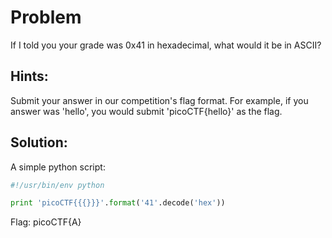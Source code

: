 # Problem
If I told you your grade was 0x41 in hexadecimal, what would it be in ASCII?

## Hints:
Submit your answer in our competition's flag format. For example, if you answer was 'hello', you would submit 'picoCTF{hello}' as the flag.

## Solution:

A simple python script:
```python
#!/usr/bin/env python

print 'picoCTF{{{}}}'.format('41'.decode('hex'))
```

Flag: picoCTF{A}
